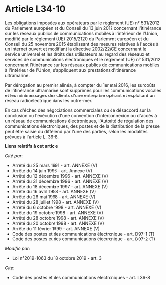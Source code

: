 # Article L34-10

Les obligations imposées aux opérateurs par le règlement (UE) n° 531/2012 du Parlement européen et du Conseil du 13 juin 2012
concernant l'itinérance sur les réseaux publics de communications mobiles à l'intérieur de l'Union, modifié par le règlement
(UE) 2015/2120 du Parlement européen et du Conseil du 25 novembre 2015 établissant des mesures relatives à l'accès à un
internet ouvert et modifiant la directive 2002/22/CE concernant le service universel et les droits des utilisateurs au regard
des réseaux et services de communications électroniques et le règlement (UE) n° 531/2012 concernant l'itinérance sur les
réseaux publics de communications mobiles à l'intérieur de l'Union, s'appliquent aux prestations d'itinérance ultramarine.

Par dérogation au premier alinéa, à compter du 1er mai 2016, les surcoûts de l'itinérance ultramarine sont supprimés pour les
communications vocales et les minimessages des clients d'une entreprise opérant et exploitant un réseau radioélectrique dans
les outre-mer.

En cas d'échec des négociations commerciales ou de désaccord sur la conclusion ou l'exécution d'une convention
d'interconnexion ou d'accès à un réseau de communications électroniques, l'Autorité de régulation des communications
électroniques, des postes et de la distribution de la presse peut être saisie du différend par l'une des parties, selon les
modalités prévues à l'article L. 36-8.

**Liens relatifs à cet article**

_Cité par_:

  - Arrêté du 25 mars 1991 - art. ANNEXE (V)
  - Arrêté du 14 juin 1996 - art. Annexe (V)
  - Arrêté du 12 décembre 1996 - art. ANNEXE (V)
  - Arrêté du 31 décembre 1996 - art. ANNEXE (V)
  - Arrêté du 18 décembre 1997 - art. ANNEXE (V)
  - Arrêté du 16 avril 1998 - art. ANNEXE (V)
  - Arrêté du 26 mai 1998 - art. ANNEXE (V)
  - Arrêté du 28 juillet 1998 - art. ANNEXE (V)
  - Arrêté du 6 octobre 1998 - art. ANNEXE (V)
  - Arrêté du 19 octobre 1998 - art. ANNEXE (V)
  - Arrêté du 28 octobre 1998 - art. ANNEXE (V)
  - Arrêté du 20 octobre 1998 - art. ANNEXE (V)
  - Arrêté du 11 février 1999 - art. ANNEXE (V)
  - Code des postes et des communications électronique - art. D97-1 (T)
  - Code des postes et des communications électronique - art. D97-2 (T)

_Modifié par_:

  - Loi n°2019-1063 du 18 octobre 2019 - art. 3

_Cite_:

  - Code des postes et des communications électroniques - art. L36-8
